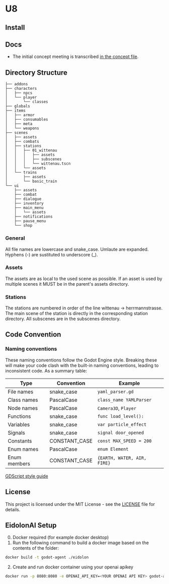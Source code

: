 # U8

## Install

## Docs
- The initial concept meeting is transcribed [in the concept file](docs/concept.md).

## Directory Structure

```
├── addons
├── characters
│   ├── npcs
│   └── player
│       └── classes
├── globals
├── items
│   ├── armor
│   ├── consumables
│   ├── meta
│   └── weapons
├── scenes
│   ├── assets
│   ├── combats
│   ├── stations
│   │   ├── 01_wittenau
│   │   │   ├── assets
│   │   │   ├── subscenes
│   │   │   └── wittenau.tscn
│   │   └── assets
│   └── trains
│       ├── assets
│       └── basic_train
└── ui
    ├── assets
    ├── combat
    ├── dialogue
    ├── inventory
    ├── main_menu
    │   └── assets
    ├── notifications
    ├── pause_menu
    └── shop
```

### General
All file names are lowercase and snake_case. Umlaute are expanded. Hyphens (-) are sustituted to underscore (_).

### Assets
The assets are as local to the used scene as possible. If an asset is used by multiple scenes it MUST be in the parent's assets directory.

### Stations
The stations are numbered in order of the line wittenau -> herrmannstrasse.
The main scene of the station is directly in the corresponding station directory. All subscenes are in the subscenes directory.

## Code Convention

### Naming conventions

These naming conventions follow the Godot Engine style. Breaking these
will make your code clash with the built-in naming conventions, leading
to inconsistent code. As a summary table:

| Type         | Convention    | Example                     |
|--------------|---------------|-----------------------------|
| File names   | snake_case    | `yaml_parser.gd`            |
| Class names  | PascalCase    | `class_name YAMLParser`     |
| Node names   | PascalCase    | `Camera3D`, `Player`        |
| Functions    | snake_case    | `func load_level():`        |
| Variables    | snake_case    | `var particle_effect`       |
| Signals      | snake_case    | `signal door_opened`        |
| Constants    | CONSTANT_CASE | `const MAX_SPEED = 200`     |
| Enum names   | PascalCase    | `enum Element`              |
| Enum members | CONSTANT_CASE | `{EARTH, WATER, AIR, FIRE}` |

[GDScript style guide](https://docs.godotengine.org/en/stable/tutorials/scripting/gdscript/gdscript_styleguide.html)

## License
This project is licensed under the MIT License - see the [LICENSE](./LICENSE) file for details.

## EidolonAI Setup
0. Docker required (for example docker desktop)
1. Run the following command to build a docker image based on the contents of the folder:
  ```bash
  docker build -t godot-agent ./eidolon
  ```
2. Create and run docker container using your openai apikey
  ```bash
  docker run -p 8080:8080 -e OPENAI_API_KEY=<YOUR OPENAI API KEY> godot-agent
  ```
